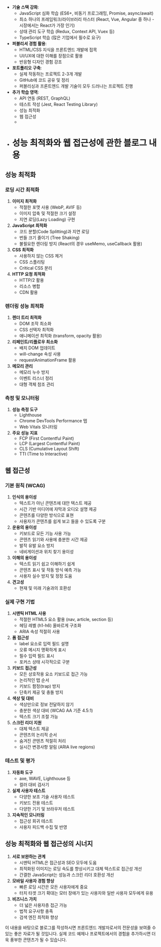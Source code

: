 - **기술 스택 강화**:
    - JavaScript 심화 학습 (ES6+, 비동기 프로그래밍, Promise, async/await)
    - 최소 하나의 프레임워크/라이브러리 마스터 (React, Vue, Angular 중 하나 - 시장에서는 React가 가장 인기)
    - 상태 관리 도구 학습 (Redux, Context API, Vuex 등)
    - TypeScript 학습 (많은 기업에서 필수로 요구)
- **퍼블리셔 경험 활용**:
    - HTML/CSS 지식을 프론트엔드 개발에 접목
    - UI/UX에 대한 이해를 장점으로 활용
    - 반응형 디자인 경험 강조
- **포트폴리오 구축**:
    - 실제 작동하는 프로젝트 2-3개 개발
    - GitHub에 코드 공유 및 정리
    - 퍼블리싱과 프론트엔드 개발 기술이 모두 드러나는 프로젝트 진행
- **추가 학습 영역**:
    - API 연동 (REST, GraphQL)
    - 테스트 작성 (Jest, React Testing Library)
    - 성능 최적화
    - 웹 접근성
    - 
- # 성능 최적화와 웹 접근성에 관한 블로그 내용

## 성능 최적화

### 로딩 시간 최적화

1. **이미지 최적화**
    - 적절한 포맷 사용 (WebP, AVIF 등)
    - 이미지 압축 및 적절한 크기 설정
    - 지연 로딩(Lazy Loading) 구현
2. **JavaScript 최적화**
    - 코드 분할(Code Splitting)과 지연 로딩
    - 번들 크기 줄이기 (Tree Shaking)
    - 불필요한 렌더링 방지 (React의 경우 useMemo, useCallback 활용)
3. **CSS 최적화**
    - 사용하지 않는 CSS 제거
    - CSS 스플리팅
    - Critical CSS 분리
4. **HTTP 요청 최적화**
    - HTTP/2 활용
    - 리소스 병합
    - CDN 활용

### 렌더링 성능 최적화

1. **렌더 트리 최적화**
    - DOM 조작 최소화
    - CSS 선택자 최적화
    - 애니메이션 최적화 (transform, opacity 활용)
2. **리페인트/리플로우 최소화**
    - 배치 DOM 업데이트
    - will-change 속성 사용
    - requestAnimationFrame 활용
3. **메모리 관리**
    - 메모리 누수 방지
    - 이벤트 리스너 정리
    - 대형 객체 참조 관리

### 측정 및 모니터링

1. **성능 측정 도구**
    - Lighthouse
    - Chrome DevTools Performance 탭
    - Web Vitals 모니터링
2. **주요 성능 지표**
    - FCP (First Contentful Paint)
    - LCP (Largest Contentful Paint)
    - CLS (Cumulative Layout Shift)
    - TTI (Time to Interactive)

## 웹 접근성

### 기본 원칙 (WCAG)

1. **인식의 용이성**
    - 텍스트가 아닌 콘텐츠에 대안 텍스트 제공
    - 시간 기반 미디어에 자막과 오디오 설명 제공
    - 콘텐츠를 다양한 방식으로 표현
    - 사용자가 콘텐츠를 쉽게 보고 들을 수 있도록 구분
2. **운용의 용이성**
    - 키보드로 모든 기능 사용 가능
    - 콘텐츠 읽기와 사용에 충분한 시간 제공
    - 발작 유발 요소 방지
    - 네비게이션과 위치 찾기 용이성
3. **이해의 용이성**
    - 텍스트 읽기 쉽고 이해하기 쉽게
    - 콘텐츠 표시 및 작동 방식 예측 가능
    - 사용자 실수 방지 및 정정 도움
4. **견고성**
    - 현재 및 미래 기술과의 호환성

### 실제 구현 기법

1. **시맨틱 HTML 사용**
    - 적절한 HTML5 요소 활용 (nav, article, section 등)
    - 헤딩 레벨 (h1-h6) 올바르게 구조화
    - ARIA 속성 적절히 사용
2. **폼 접근성**
    - label 요소로 입력 필드 설명
    - 오류 메시지 명확하게 표시
    - 필수 입력 필드 표시
    - 포커스 상태 시각적으로 구분
3. **키보드 접근성**
    - 모든 상호작용 요소 키보드로 접근 가능
    - 논리적인 탭 순서
    - 키보드 함정(trap) 방지
    - 단축키 제공 및 충돌 방지
4. **색상 및 대비**
    - 색상만으로 정보 전달하지 않기
    - 충분한 색상 대비 (WCAG AA 기준 4.5:1)
    - 텍스트 크기 조절 가능
5. **스크린 리더 지원**
    - 대체 텍스트 제공
    - 콘텐츠의 논리적 순서
    - 숨겨진 콘텐츠 적절히 처리
    - 실시간 변경사항 알림 (ARIA live regions)

### 테스트 및 평가

1. **자동화 도구**
    - axe, WAVE, Lighthouse 등
    - 컬러 대비 검사기
2. **실제 사용자 테스트**
    - 다양한 보조 기술 사용자 테스트
    - 키보드 전용 테스트
    - 다양한 기기 및 브라우저 테스트
3. **지속적인 모니터링**
    - 접근성 회귀 테스트
    - 사용자 피드백 수집 및 반영

## 성능 최적화와 웹 접근성의 시너지

1. **서로 보완하는 관계**
    - 시맨틱 HTML은 접근성과 SEO 모두에 도움
    - 최적화된 이미지는 로딩 속도를 향상시키고 대체 텍스트로 접근성 개선
    - 간결한 JavaScript는 성능과 스크린 리더 호환성 개선
2. **모바일 사용자 경험 향상**
    - 빠른 로딩 시간은 모든 사용자에게 중요
    - 터치 타겟 크기 확대는 모터 장애가 있는 사용자와 일반 사용자 모두에게 유용
3. **비즈니스 가치**
    - 더 넓은 사용자층 접근 가능
    - 법적 요구사항 충족
    - 검색 엔진 최적화 향상

이 내용을 바탕으로 블로그를 작성하시면 프론트엔드 개발자로서의 전문성을 보여줄 수 있는 좋은 자료가 될 것입니다. 실제 코드 예제나 프로젝트에서의 경험을 추가하시면 더욱 풍부한 콘텐츠가 될 수 있습니다.